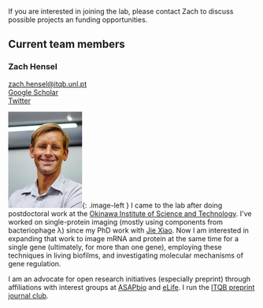 If you are interested in joining the lab, please contact Zach to discuss possible projects an funding opportunities.

## Current team members

### Zach Hensel

[zach.hensel@itqb.unl.pt](zach.hensel@itqb.unl.pt)  
[Google Scholar](https://scholar.google.pt/citations?user=QwsENLQAAAAJ&hl=en)  
[Twitter](https://twitter.com/alchemytoday)

![Zach](img/zach.jpg){: .image-left } I came to the lab after doing postdoctoral work at the [Okinawa Institute of Science and Technology](https://www.oist.jp/). I've worked on single-protein imaging (mostly using components from bacteriophage λ) since my PhD work with [Jie Xiao](http://xiao.med.jhmi.edu/). Now I am interested in expanding that work to image mRNA and protein at the same time for a single gene (ultimately, for more than one gene), employing these techniques in living biofilms, and investigating molecular mechanisms of gene regulation.

I am an advocate for open research initiatives (especially preprint) through affiliations with interest groups at [ASAPbio](http://asapbio.org/asapbio-ambassadors) and [eLife](https://elifesciences.org/inside-elife/912b0679/early-career-advisory-group-elife-welcomes-150-ambassadors-of-good-practice-in-science). I run the [ITQB preprint journal club](https://www.prereview.org/users/172741/articles/210868-itqb-preprint-journal-club-9-nov-2017).